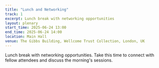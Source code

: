 ```yaml
---
title: "Lunch and Networking"
track: 1
excerpt: Lunch break with networking opportunities
layout: plenary
start_time: 2025-06-24 13:00
end_time: 2025-06-24 14:00
location: Main Hall
venue: The Gibbs Building, Wellcome Trust Collection, London, UK
---
```


Lunch break with networking opportunities. Take this time to connect with fellow attendees and discuss the morning's sessions. 